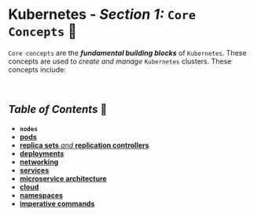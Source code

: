 # **Kubernetes** - ***Section 1:*** `Core Concepts` 🧠

`Core concepts` are the ***fundamental building blocks*** of `Kubernetes`. These concepts are used to *create and manage* `Kubernetes` clusters. These concepts include:

<br />

## ***Table of Contents*** 📜


* **`nodes`**
* [**pods**](01-pods/)
* [**replica sets** *and* **replication controllers**](02-replica-sets/)
* [**deployments**](03-deployments/)
* [**networking**](04-networking/)
* [**services**](05-services/)
* [**microservice architecture**](06-microservices-architecture/)
* [**cloud**](07-kubernetes-on-cloud/)
* [**namespaces**](08-namespaces/)
* [**imperative commands**](09-imperative-commands/)

